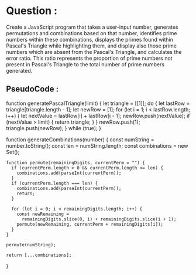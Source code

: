 # Question : 

Create a JavaScript program that takes a user-input number, generates permutations and combinations based on that number, identifies prime numbers within these combinations, displays the primes found within Pascal's Triangle while highlighting them, and display also those prime numbers which are absent from the Pascal's Triangle, and calculates the error ratio. This ratio represents the proportion of prime numbers not present in Pascal's Triangle to the total number of prime numbers generated.

## PseudoCode : 

function generatePascalTriangle(limit) {
    let triangle = [[1]];
    do {
      let lastRow = triangle[triangle.length - 1];
      let newRow = [1];
      for (let i = 1; i < lastRow.length; i++) {
        let nextValue = lastRow[i] + lastRow[i - 1];
        newRow.push(nextValue);
        if (nextValue > limit) {
          return triangle;
        }
      }
      newRow.push(1);
      triangle.push(newRow);
    } while (true);
  }

  function generateCombinations(number) {
    const numString = number.toString();
    const len = numString.length;
    const combinations = new Set();

    function permute(remainingDigits, currentPerm = "") {
      if (currentPerm.length > 0 && currentPerm.length <= len) {
        combinations.add(parseInt(currentPerm));
      }
      if (currentPerm.length === len) {
        combinations.add(parseInt(currentPerm));
        return;
      }

      for (let i = 0; i < remainingDigits.length; i++) {
        const newRemaining =
          remainingDigits.slice(0, i) + remainingDigits.slice(i + 1);
        permute(newRemaining, currentPerm + remainingDigits[i]);
      }
    }

    permute(numString);

    return [...combinations];
  }
